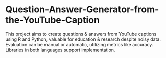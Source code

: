 # Question-Answer-Generator-from-the-YouTube-Caption
 This project aims to create questions &amp; answers from YouTube captions using R and Python, valuable for education &amp; research despite noisy data. Evaluation can be manual or automatic, utilizing metrics like accuracy. Libraries in both languages support implementation.

